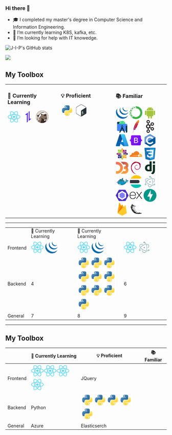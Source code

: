 ### Hi there 👋

<!--
**J-I-P/J-I-P** is a ✨ _special_ ✨ repository because its `README.md` (this file) appears on your GitHub profile.

Here are some ideas to get you started:

- 🔭 I’m currently working on ...
- 🌱 I’m currently learning ...
- 👯 I’m looking to collaborate on ...
- 🤔 I’m looking for help with ...
- 💬 Ask me about ...
- 📫 How to reach me: ...
- 😄 Pronouns: ...
- ⚡ Fun fact: ...
-->

- :mortar_board: I completed my master's degree in Computer Science and Information Engineering.
- :thought_balloon: I’m currently learning K8S, kafka, etc.
- :speech_balloon: I’m looking for help with IT knowedge.

![J-I-P's GitHub stats](https://github-readme-stats.vercel.app/api?username=j-i-p&count_private=true&theme=github_dark&show_icons=true)

<a href="https://www.buymeacoffee.com/jypin"><img src="https://img.buymeacoffee.com/button-api/?text=Buy me a coffee&emoji=☕&slug=jypin&button_colour=FF5F5F&font_colour=ffffff&font_family=Comic&outline_colour=000000&coffee_colour=FFDD00" /></a>



## My Toolbox
<table><tr><td valign="top" width="33%">

### 🚀 Currently Learning
<div>
    <img src="https://github.com/devicons/devicon/blob/master/icons/react/react-original.svg" title="React" alt="React" width="40" height="40"/>
    <img src="https://github.com/devicons/devicon/blob/master/icons/axios/axios-plain.svg" title="axios" alt="axios" width="40" height="40"/>
    <img src="https://github.com/devicons/devicon/blob/master/icons/dbeaver/dbeaver-original.svg" title="dbeaver" alt="dbeaver" width="40" height="40"/>
</div>
</td><td valign="top" width="34%">

### 💡 Proficient
<div>
    <img src="https://github.com/devicons/devicon/blob/master/icons/python/python-original.svg" title="Python" alt="Python" width="40" height="40"/>
    <img src="https://github.com/devicons/devicon/blob/master/icons/bash/bash-original.svg" title="bash" alt="bash" width="40" height="40"/>
</div>
</td><td valign="top" width="33%">

### 📚 Familiar
<div>
  <img src="https://github.com/devicons/devicon/blob/master/icons/jquery/jquery-plain.svg" title="JQuery" alt="JQuery" width="40" height="40"/>
  <img src="https://github.com/devicons/devicon/blob/master/icons/anaconda/anaconda-original.svg" title="Anaconda" alt="Anaconda" width="40" height="40"/>
  <img src="https://github.com/devicons/devicon/blob/master/icons/android/android-original.svg" title="Android" alt="Android" width="40" height="40"/>
  <img src="https://github.com/devicons/devicon/blob/master/icons/androidstudio/androidstudio-original.svg" title="AndroidStudio" alt="AndroidStudio" width="40" height="40"/>
  <img src="https://github.com/devicons/devicon/blob/master/icons/apache/apache-original.svg" title="Apache" alt="Apache" width="40" height="40"/>
  <img src="https://github.com/devicons/devicon/blob/master/icons/apachekafka/apachekafka-original.svg" title="Kafka" alt="Kafka" width="40" height="40"/>
  <img src="https://github.com/devicons/devicon/blob/master/icons/azure/azure-original.svg" title="Azure" alt="Azure" width="40" height="40"/>
  <img src="https://github.com/devicons/devicon/blob/master/icons/bootstrap/bootstrap-original.svg" title="Bootstrap" alt="Bootstrap" width="40" height="40"/>
  <img src="https://github.com/devicons/devicon/blob/master/icons/c/c-original.svg" title="C" alt="C" width="40" height="40"/>
  <img src="https://github.com/devicons/devicon/blob/master/icons/centos/centos-original.svg" title="CentOS" alt="CentOS" width="40" height="40"/>
  <img src="https://github.com/devicons/devicon/blob/master/icons/cloudflare/cloudflare-original.svg" title="cloudflare" alt="cloudflare" width="40" height="40"/>
  <img src="https://github.com/devicons/devicon/blob/master/icons/css3/css3-original.svg" title="css3" alt="css3" width="40" height="40"/>
  <img src="https://github.com/devicons/devicon/blob/master/icons/d3js/d3js-original.svg" title="d3js" alt="d3js" width="40" height="40"/>
  <img src="https://github.com/devicons/devicon/blob/master/icons/debian/debian-original.svg" title="debian" alt="debian" width="40" height="40"/>
  <img src="https://github.com/devicons/devicon/blob/master/icons/django/django-plain.svg" title="django" alt="django" width="40" height="40"/>
  <img src="https://github.com/devicons/devicon/blob/master/icons/docker/docker-original.svg" title="docker" alt="docker" width="40" height="40"/>
  <img src="https://github.com/devicons/devicon/blob/master/icons/elasticsearch/elasticsearch-original.svg" title="elasticsearch" alt="elasticsearch" width="40" height="40"/>
  <img src="https://github.com/devicons/devicon/blob/master/icons/electron/electron-original.svg" title="electron" alt="electron" width="40" height="40"/>
  <img src="https://github.com/devicons/devicon/blob/master/icons/eslint/eslint-original.svg" title="eslint" alt="eslint" width="40" height="40"/>
  <img src="https://github.com/devicons/devicon/blob/master/icons/express/express-original.svg" title="express" alt="express" width="40" height="40"/>
  <img src="https://github.com/devicons/devicon/blob/master/icons/fastapi/fastapi-original.svg" title="fastapi" alt="fastapi" width="40" height="40"/>
  <img src="https://github.com/devicons/devicon/blob/master/icons/firebase/firebase-original.svg" title="firebase" alt="firebase" width="40" height="40"/>
  <img src="https://github.com/devicons/devicon/blob/master/icons/flask/flask-original.svg" title="flask" alt="flask" width="40" height="40"/>
    
</div>
    
</td></tr></table>

-----------
<table>
    <tr>
        <td valign="top" width="10%"></td>
        <td valign="top" width="30%">🚀 Currently Learning</td>
        <td valign="top" width="30%">🚀 Currently Learning</td>
        <td valign="top" width="30%"🚀 Currently Learning</td>
    </tr>
    <tr>
        <td>Frontend</td>
        <td>
            <div>
                <img src="https://github.com/devicons/devicon/blob/master/icons/react/react-original.svg" title="React" alt="React" width="40" height="40"/>
                <img src="https://github.com/devicons/devicon/blob/master/icons/jquery/jquery-plain.svg" title="JQuery" alt="JQuery" width="40" height="40"/>
            </div>
        </td>
        <td><div>
                <img src="https://github.com/devicons/devicon/blob/master/icons/react/react-original.svg" title="React" alt="React" width="40" height="40"/>
                <img src="https://github.com/devicons/devicon/blob/master/icons/jquery/jquery-plain.svg" title="JQuery" alt="JQuery" width="40" height="40"/>
            </div></td>
        <td>
        <div>
                <img src="https://github.com/devicons/devicon/blob/master/icons/react/react-original.svg" title="React" alt="React" width="40" height="40"/>
                <img src="https://github.com/devicons/devicon/blob/master/icons/electron/electron-original.svg" title="Electron" alt="Electron" width="40" height="40"/>
            </div>
            </td>
    </tr>
    <tr>
        <td>Backend</td>
        <td>4</td>
        <td><img src="https://github.com/devicons/devicon/blob/master/icons/python/python-original.svg" title="Python" alt="Python" width="40" height="40"/><img src="https://github.com/devicons/devicon/blob/master/icons/python/python-original.svg" title="Python" alt="Python" width="40" height="40"/><img src="https://github.com/devicons/devicon/blob/master/icons/python/python-original.svg" title="Python" alt="Python" width="40" height="40"/><img src="https://github.com/devicons/devicon/blob/master/icons/python/python-original.svg" title="Python" alt="Python" width="40" height="40"/><img src="https://github.com/devicons/devicon/blob/master/icons/python/python-original.svg" title="Python" alt="Python" width="40" height="40"/><img src="https://github.com/devicons/devicon/blob/master/icons/python/python-original.svg" title="Python" alt="Python" width="40" height="40"/><img src="https://github.com/devicons/devicon/blob/master/icons/python/python-original.svg" title="Python" alt="Python" width="40" height="40"/><img src="https://github.com/devicons/devicon/blob/master/icons/python/python-original.svg" title="Python" alt="Python" width="40" height="40"/><img src="https://github.com/devicons/devicon/blob/master/icons/python/python-original.svg" title="Python" alt="Python" width="40" height="40"/><img src="https://github.com/devicons/devicon/blob/master/icons/python/python-original.svg" title="Python" alt="Python" width="40" height="40"/></td>
        <td>6</td>
    </tr>
    <tr>
        <td>General</td>
        <td>7</td>
        <td>8</td>
        <td>9</td>
    </tr>
</table>

----------------
## My Toolbox
||🚀 Currently Learning|💡 Proficient|📚 Familiar|
|---|---|---|---|
|Frontend|<img src="https://github.com/devicons/devicon/blob/master/icons/react/react-original.svg" title="React" alt="React" width="40" height="40"/><img src="https://github.com/devicons/devicon/blob/master/icons/react/react-original.svg" title="React" alt="React" width="40" height="40"/><img src="https://github.com/devicons/devicon/blob/master/icons/react/react-original.svg" title="React" alt="React" width="40" height="40"/><img src="https://github.com/devicons/devicon/blob/master/icons/react/react-original.svg" title="React" alt="React" width="40" height="40"/>|JQuery|
|Backend|Python|<img src="https://github.com/devicons/devicon/blob/master/icons/python/python-original.svg" title="Python" alt="Python" width="40" height="40"/><img src="https://github.com/devicons/devicon/blob/master/icons/python/python-original.svg" title="Python" alt="Python" width="40" height="40"/><img src="https://github.com/devicons/devicon/blob/master/icons/python/python-original.svg" title="Python" alt="Python" width="40" height="40"/><img src="https://github.com/devicons/devicon/blob/master/icons/python/python-original.svg" title="Python" alt="Python" width="40" height="40"/><img src="https://github.com/devicons/devicon/blob/master/icons/python/python-original.svg" title="Python" alt="Python" width="40" height="40"/>|
|General|Azure|Elasticserch||

